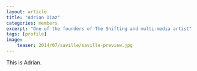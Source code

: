 ```yaml
---
layout: article
title: "Adrian Diaz"
categories: members
excerpt: "One of the founders of The Shifting and multi-media artist"
tags: [profile]
image:
	teaser: 2014/07/saville/saville-preview.jpg
---
```


This is Adrian.
